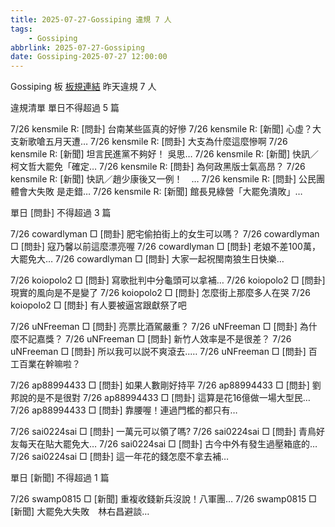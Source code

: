 ```yaml
---
title: 2025-07-27-Gossiping 違規 7 人
tags:
    - Gossiping
abbrlink: 2025-07-27-Gossiping
date: Gossiping-2025-07-27 12:00:00
---
```

Gossiping 板 [板規連結](https://www.ptt.cc/bbs/Gossiping/M.1637425085.A.07D.html)
昨天違規 7 人
<!-- more -->

違規清單
單日不得超過 5 篇

7/26 kensmile R: [問卦] 台南某些區真的好慘
7/26 kensmile R: [新聞] 心虛？大支新歌嗆五月天遭…
7/26 kensmile R: [問卦] 大支為什麼這麼慘啊
7/26 kensmile R: [新聞] 坦言民進黨不夠好！ 吳思…
7/26 kensmile R: [新聞] 快訊／柯文哲大罷免「確定…
7/26 kensmile R: [問卦] 為何政黑版士氣高昂？
7/26 kensmile R: [新聞] 快訊／趙少康後又一例！　…
7/26 kensmile R: [問卦] 公民團體會大失敗 是走錯…
7/26 kensmile R: [新聞] 館長見綠營「大罷免潰敗」…

單日 [問卦] 不得超過 3 篇

7/26 cowardlyman □ [問卦] 肥宅偷拍街上的女生可以嗎？
7/26 cowardlyman □ [問卦] 寇乃馨以前這麼漂亮喔
7/26 cowardlyman □ [問卦] 老娘不差100萬，大罷免大…
7/26 cowardlyman □ [問卦] 大家一起祝閩南狼生日快樂…

7/26 koiopolo2 □ [問卦] 寫歌批判中分龜頭可以拿補…
7/26 koiopolo2 □ [問卦] 現實的風向是不是變了
7/26 koiopolo2 □ [問卦] 怎麼街上那麼多人在哭
7/26 koiopolo2 □ [問卦] 有人要被逼宮跟獻祭了吧

7/26 uNFreeman □ [問卦]  亮票比酒駕嚴重？
7/26 uNFreeman □ [問卦]  為什麼不記嘉獎？
7/26 uNFreeman □ [問卦]  新竹人效率是不是很差？
7/26 uNFreeman □ [問卦]  所以我可以説不爽滾去..…
7/26 uNFreeman □ [問卦]  百工百業在幹嘛啦？

7/26 ap88994433 □ [問卦] 如果人數剛好持平
7/26 ap88994433 □ [問卦] 劉邦說的是不是很對
7/26 ap88994433 □ [問卦] 這算是花16億做一場大型民…
7/26 ap88994433 □ [問卦] 靠腰喔！連過門檻的都只有…

7/26 sai0224sai □ [問卦] 一萬元可以領了嗎?
7/26 sai0224sai □ [問卦] 青鳥好友每天在貼大罷免大…
7/26 sai0224sai □ [問卦] 古今中外有發生過壓箱底的…
7/26 sai0224sai □ [問卦] 這一年花的錢怎麼不拿去補…

單日 [新聞] 不得超過 1 篇

7/26 swamp0815 □ [新聞] 重複收錢新兵沒說！八軍團…
7/26 swamp0815 □ [新聞] 大罷免大失敗　林右昌避談…